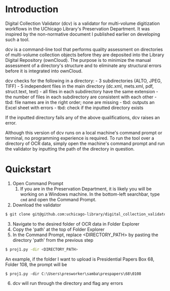 # Introduction

Digital Collection Validator (dcv) is a validator for multi-volume digitization workflows in the UChicago Library's Preservation Department. It was inspired by the non-normative document I published earlier on developing such a tool.

dcv is a command-line tool that performs quality assessment on directories of multi-volume collection objects before they are deposited into the Library Digital Repository (ownCloud). The purpose is to minimize the manual assessment of a directory's structure and to eliminate any structural errors before it is integrated into ownCloud.

dcv checks for the following in a directory:
	- 3 subdirectories (ALTO, JPEG, TIFF)
	- 5 independent files in the main directory (dc.xml, mets.xml, pdf, struct.text, text)
	- all files in each subdirectory have the same extension
	- the number of files in each subdirectory are consistent with each other
	- tbd: file names are in the right order; none are missing
	- tbd: outputs an Excel sheet with errors
	- tbd: check if the inputted directory exists

If the inputted directory fails any of the above qualifications, dcv raises an error.

Although this version of dcv runs on a local machine's command prompt or terminal, no programming experience is required. To run the tool over a directory of OCR data, simply open the machine's command prompt and run the validator by inputting the path of the directory in question.

# Quickstart

1. Open Command Prompt
	1. If you are in the Preservation Department, it is likely you will be working on a Windows machine. In the bottom-left searchbar, type `cmd` and open the Command Prompt.
2. Download the validator
``` bash
$ git clone git@github.com:uchicago-library/digital_collection_validators
```
3. Navigate to the desired folder of OCR data in Folder Explorer
4. Copy the 'path' at the top of Folder Explorer
5. In the Command Prompt, replace <DIRECTORY_PATH> by pasting the directory 'path' from the previous step 
```bash
$ proj1.py -dir <DIRECTORY_PATH>
```
An example, if the folder I want to upload is Presidential Papers Box 68, Folder 108, the prompt will be
```
$ proj1.py -dir C:\Users\presworker\samba\prespapers\68\0108
```
6. dcv will run through the directory and flag any errors
